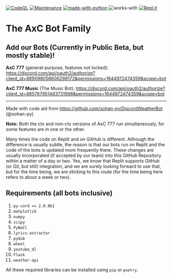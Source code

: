 [![CodeQL](https://github.com/chinmoysir/DISCORD-BOT/actions/workflows/codeql-analysis.yml/badge.svg)](https://github.com/chinmoysir/DISCORD-BOT/actions/workflows/codeql-analysis.yml)
[![Maintenance](https://img.shields.io/badge/Maintained%3F-yes-success.svg?labelColor=2d3339)](https://github.com/chinmoysir/DISCORD-BOT/graphs/commit-activity)
[![made-with-python](https://img.shields.io/badge/Made%20in-Python-1f425f.svg?labelColor=2d3339)](https://www.python.org/)
![works-with](https://img.shields.io/badge/Works_with-Python_3.5+-21415b?labelColor=2d3339)
[![Repl.it](https://img.shields.io/badge/Hosted_on-Replit-0d101e.svg?logo=replit&logoColor=white&labelColor=2d3339)](https://replit.com/@Abhisheksaxena4)
# The AxC Bot Family
## Add our Bots (Currently in Public Beta, but mostly stable)!
**AxC 777** (general-purpose, features not locked): https://discord.com/api/oauth2/authorize?client_id=889098056606298172&permissions=1644972474359&scope=bot 

**AxC 777 Music** (The Music Bot): https://discord.com/api/oauth2/authorize?client_id=885787951483731998&permissions=1644972474359&scope=bot 

---
Made with code aid from https://github.com/sohan-py/DiscordWeatherBot (@sohan-py)

**Note:** Both the ctx and non-ctx versions of AxC 777 run simultaneously, for some features are in one or the other.

Many times the code on Replit and on GitHub is different. Although the difference is usually subtle, the reason is that our bots run on Replit and the code of the bots is updated more frequently there. These changes are usually incorporated (if accepted by our team) into this GitHub Repository within a matter of a day or two. Yes, we know that Replit supports GitHub (or Git, but still) integration, and we are surely looking forward to use that, but for the time being, we are sticking to this route (for the time being here refers to about a week or two).

## Requirements (all bots inclusive)
1. `py-cord >= 2.0.0b1`
1. `matplotlib`
1. `numpy`
1. `scipy`
1. `PyNaCl`
1. `lyrics-extractor`
1. `pydub`
1. `wheel`
1. `youtube_dl`
1. `Flask`
1. `weather-api`

All these required libraries can be installed using `pip` or `poetry`.

